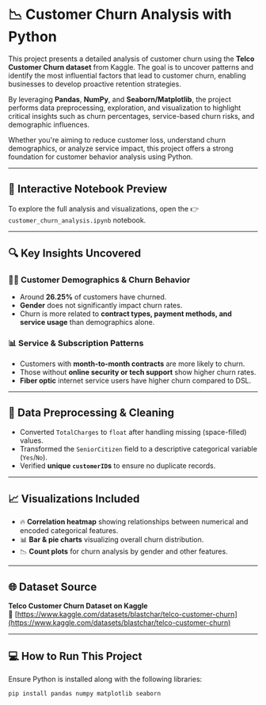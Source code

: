 # 📉 Customer Churn Analysis with Python

This project presents a detailed analysis of customer churn using the **Telco Customer Churn dataset** from Kaggle. The goal is to uncover patterns and identify the most influential factors that lead to customer churn, enabling businesses to develop proactive retention strategies.

By leveraging **Pandas**, **NumPy**, and **Seaborn/Matplotlib**, the project performs data preprocessing, exploration, and visualization to highlight critical insights such as churn percentages, service-based churn risks, and demographic influences.

Whether you're aiming to reduce customer loss, understand churn demographics, or analyze service impact, this project offers a strong foundation for customer behavior analysis using Python.

---

## 📔 Interactive Notebook Preview

To explore the full analysis and visualizations, open the 👉 `customer_churn_analysis.ipynb` notebook.

---

## 🔍 Key Insights Uncovered

### 🧍‍♂️ Customer Demographics & Churn Behavior
- Around **26.25%** of customers have churned.
- **Gender** does not significantly impact churn rates.
- Churn is more related to **contract types, payment methods, and service usage** than demographics alone.

### 📊 Service & Subscription Patterns
- Customers with **month-to-month contracts** are more likely to churn.
- Those without **online security or tech support** show higher churn rates.
- **Fiber optic** internet service users have higher churn compared to DSL.

---

## 🧹 Data Preprocessing & Cleaning

- Converted `TotalCharges` to `float` after handling missing (space-filled) values.
- Transformed the `SeniorCitizen` field to a descriptive categorical variable (`Yes`/`No`).
- Verified **unique `customerID`s** to ensure no duplicate records.

---

## 📈 Visualizations Included

- 🔥 **Correlation heatmap** showing relationships between numerical and encoded categorical features.
- 📊 **Bar & pie charts** visualizing overall churn distribution.
- 📉 **Count plots** for churn analysis by gender and other features.

---

## 🌐 Dataset Source

**Telco Customer Churn Dataset on Kaggle**  
📎 [https://www.kaggle.com/datasets/blastchar/telco-customer-churn](https://www.kaggle.com/datasets/blastchar/telco-customer-churn)

---

## 💻 How to Run This Project

Ensure Python is installed along with the following libraries:

```bash
pip install pandas numpy matplotlib seaborn

